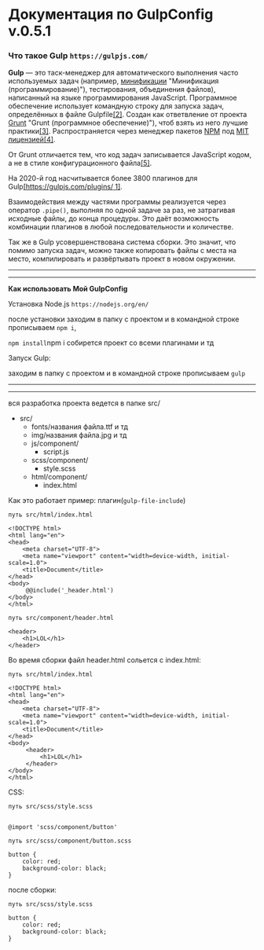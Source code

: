 # Документация по GulpConfig v.0.5.1

### Что такое Gulp `https://gulpjs.com/`

**Gulp** — это таск-менеджер для автоматического выполнения часто используемых задач (например, [минификации](https://ru.wikipedia.org/wiki/%D0%9C%D0%B8%D0%BD%D0%B8%D1%84%D0%B8%D0%BA%D0%B0%D1%86%D0%B8%D1%8F_(%D0%BF%D1%80%D0%BE%D0%B3%D1%80%D0%B0%D0%BC%D0%BC%D0%B8%D1%80%D0%BE%D0%B2%D0%B0%D0%BD%D0%B8%D0%B5)) "Минификация (программирование)"), тестирования, объединения файлов), написанный на языке программирования JavaScript. Программное обеспечение использует командную строку для запуска задач, определённых в файле Gulpfile[[2]](https://ru.wikipedia.org/wiki/Gulp#cite_note-2). Создан как ответвление от проекта [Grunt](https://ru.wikipedia.org/wiki/Grunt_(%D0%BF%D1%80%D0%BE%D0%B3%D1%80%D0%B0%D0%BC%D0%BC%D0%BD%D0%BE%D0%B5_%D0%BE%D0%B1%D0%B5%D1%81%D0%BF%D0%B5%D1%87%D0%B5%D0%BD%D0%B8%D0%B5)) "Grunt (программное обеспечение)"), чтоб взять из него лучшие практики[[3]](https://ru.wikipedia.org/wiki/Gulp#cite_note-3). Распространяется через менеджер пакетов [NPM](https://ru.wikipedia.org/wiki/NPM "NPM") под [MIT лицензией](https://ru.wikipedia.org/wiki/%D0%9B%D0%B8%D1%86%D0%B5%D0%BD%D0%B7%D0%B8%D1%8F_MIT "Лицензия MIT")[[4]](https://ru.wikipedia.org/wiki/Gulp#cite_note-4).

От Grunt отличается тем, что код задач записывается JavaScript кодом, а не в стиле конфигурационного файла[[5]](https://ru.wikipedia.org/wiki/Gulp#cite_note-5).

На 2020-й год насчитывается более 3800 плагинов для Gulp[[https://gulpjs.com/plugins/ 1]](https://ru.wikipedia.org/wiki/Gulp#cite_note-6).

Взаимодействия между частями программы реализуется через оператор `.pipe()`, выполняя по одной задаче за раз, не затрагивая исходные файлы, до конца процедуры. Это даёт возможность комбинации плагинов в любой последовательности и количестве.

Так же в Gulp усовершенствована система сборки. Это значит, что помимо запуска задач, можно также копировать файлы с места на место, компилировать и развёртывать проект в новом окружении.

---

---

**Как использовать Мой GulpConfig**

Установка Node.js `https://nodejs.org/en/`

после установки заходим в папку с проектом и в командной строке прописываем `npm i`,

`npm install`npm i собирется проект со всеми плагинами и тд

Запуск Gulp:

заходим в папку с проектом и в командной строке прописываем `gulp`

---

---

вся разработка проекта ведется в папке src/

* src/
  * fonts/названия файла.ttf и тд
  * img/названия файла.jpg и тд
  * js/component/
    * script.js
  * scss/component/
    * style.scss
  * html/component/
    * index.html

Как это работает пример: плагин(`gulp-file-include`)

```
путь src/html/index.html

<!DOCTYPE html>
<html lang="en">
<head>
    <meta charset="UTF-8">
    <meta name="viewport" content="width=device-width, initial-scale=1.0">
    <title>Document</title>
</head>
<body>
     @@include('_header.html') 
</body>
</html>
```

```
путь src/component/header.html

<header>
    <h1>LOL</h1>
</header>

```

Во время сборки файл header.html сольется с index.html:

```
путь src/html/index.html

<!DOCTYPE html>
<html lang="en">
<head>
    <meta charset="UTF-8">
    <meta name="viewport" content="width=device-width, initial-scale=1.0">
    <title>Document</title>
</head>
<body>
     <header>
         <h1>LOL</h1>
     </header>
</body>
</html>
```

CSS:

```
путь src/scss/style.scss


@import 'scss/component/button'
```

```
путь src/scss/component/button.scss

button {
    color: red;
    background-color: black;
}
```

после сборки:

```
путь src/scss/style.scss

button {
    color: red;
    background-color: black;
}
```
